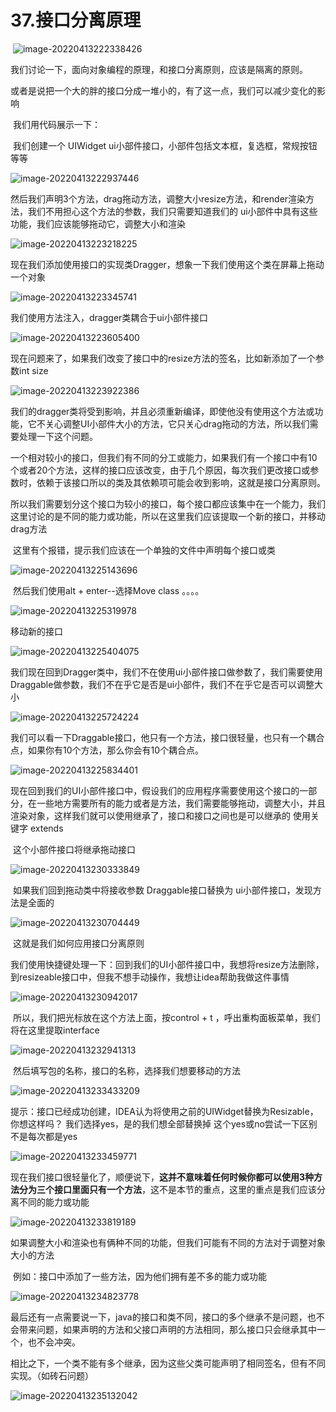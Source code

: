 # 37.接口分离原理

​		![image-20220413222338426](../../../../../.vuepress/public/images/image-20220413222338426.png)

​	我们讨论一下，面向对象编程的原理，和接口分离原则，应该是隔离的原则。

​	或者是说把一个大的胖的接口分成一堆小的，有了这一点，我们可以减少变化的影响



​	我们用代码展示一下：

​	我们创建一个 UIWidget ui小部件接口，小部件包括文本框，复选框，常规按钮等等

![image-20220413222937446](../../../../../.vuepress/public/images/image-20220413222937446.png)



​	然后我们声明3个方法，drag拖动方法，调整大小resize方法，和render渲染方法，我们不用担心这个方法的参数，我们只需要知道我们的 ui小部件中具有这些功能，我们应该能够拖动它，调整大小和渲染

![image-20220413223218225](../../../../../.vuepress/public/images/image-20220413223218225.png)



​	现在我们添加使用接口的实现类Dragger，想象一下我们使用这个类在屏幕上拖动一个对象

![image-20220413223345741](../../../../../.vuepress/public/images/image-20220413223345741.png)



我们使用方法注入，dragger类耦合于ui小部件接口

![image-20220413223605400](../../../../../.vuepress/public/images/image-20220413223605400.png)

​	现在问题来了，如果我们改变了接口中的resize方法的签名，比如新添加了一个参数int size

![image-20220413223922386](../../../../../.vuepress/public/images/image-20220413223922386.png)

​	我们的dragger类将受到影响，并且必须重新编译，即使他没有使用这个方法或功能，它不关心调整UI小部件大小的方法，它只关心drag拖动的方法，所以我们需要处理一下这个问题。



​	一个相对较小的接口，但我们有不同的分工或能力，如果我们有一个接口中有10个或者20个方法，这样的接口应该改变，由于几个原因，每次我们更改接口或参数时，依赖于该接口所以的类及其依赖项可能会收到影响，这就是接口分离原则。

​	所以我们需要划分这个接口为较小的接口，每个接口都应该集中在一个能力，我们这里讨论的是不同的能力或功能，所以在这里我们应该提取一个新的接口，并移动drag方法

​	这里有个报错，提示我们应该在一个单独的文件中声明每个接口或类

![image-20220413225143696](../../../../../.vuepress/public/images/image-20220413225143696.png)



​	然后我们使用alt + enter--选择Move class 。。。。

![image-20220413225319978](../../../../../.vuepress/public/images/image-20220413225319978.png)



移动新的接口

![image-20220413225404075](../../../../../.vuepress/public/images/image-20220413225404075.png)



​	我们现在回到Dragger类中，我们不在使用ui小部件接口做参数了，我们需要使用Draggable做参数，我们不在乎它是否是ui小部件，我们不在乎它是否可以调整大小

![image-20220413225724224](../../../../../.vuepress/public/images/image-20220413225724224.png)



​	我们可以看一下Draggable接口，他只有一个方法，接口很轻量，也只有一个耦合点，如果你有10个方法，那么你会有10个耦合点。

![image-20220413225834401](../../../../../.vuepress/public/images/image-20220413225834401.png)



​	现在回到我们的UI小部件接口中，假设我们的应用程序需要使用这个接口的一部分，在一些地方需要所有的能力或者是方法，我们需要能够拖动，调整大小，并且渲染对象，这样我们就可以使用继承了，接口和接口之间也是可以继承的 使用关键字 extends

​	这个小部件接口将继承拖动接口

![image-20220413230333849](../../../../../.vuepress/public/images/image-20220413230333849.png)



​	如果我们回到拖动类中将接收参数 Draggable接口替换为 ui小部件接口，发现方法是全面的

![image-20220413230704449](../../../../../.vuepress/public/images/image-20220413230704449.png)



​		这就是我们如何应用接口分离原则



​	我们使用快捷键处理一下：回到我们的UI小部件接口中，我想将resize方法删除，到resizeable接口中，但我不想手动操作，我想让idea帮助我做这件事情

![image-20220413230942017](../../../../../.vuepress/public/images/image-20220413230942017.png)



​	所以，我们把光标放在这个方法上面，按control + t ，呼出重构面板菜单，我们将在这里提取interface

![image-20220413232941313](../../../../../.vuepress/public/images/image-20220413232941313.png)



​	然后填写包的名称，接口的名称，选择我们想要移动的方法

![image-20220413233433209](../../../../../.vuepress/public/images/image-20220413233433209.png)



​	提示：接口已经成功创建，IDEA认为将使用之前的UIWidget替换为Resizable，你想这样吗？ 我们选择yes，是的我们想全部替换掉 这个yes或no尝试一下区别不是每次都是yes

![image-20220413233459771](../../../../../.vuepress/public/images/image-20220413233459771.png)



​	现在我们接口很轻量化了，顺便说下，**这并不意味着任何时候你都可以使用3种方法分为三个接口里面只有一个方法**，这不是本节的重点，这里的重点是我们应该分离不同的能力或功能

![image-20220413233819189](../../../../../.vuepress/public/images/image-20220413233819189.png)

​	如果调整大小和渲染也有俩种不同的功能，但我们可能有不同的方法对于调整对象大小的方法

​	例如：接口中添加了一些方法，因为他们拥有差不多的能力或功能

![image-20220413234823778](../../../../../.vuepress/public/images/image-20220413234823778.png)



最后还有一点需要说一下，java的接口和类不同，接口的多个继承不是问题，也不会带来问题，如果声明的方法和父接口声明的方法相同，那么接口只会继承其中一个，也不会冲突。

​	相比之下，一个类不能有多个继承，因为这些父类可能声明了相同签名，但有不同实现。（如砖石问题）

![image-20220413235132042](../../../../../.vuepress/public/images/image-20220413235132042.png)


















































































